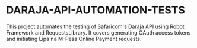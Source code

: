 # DARAJA-API-AUTOMATION-TESTS
This project automates the testing of Safaricom's Daraja API using Robot Framework and RequestsLibrary. It covers generating OAuth access tokens and initiating Lipa na M-Pesa Online Payment requests.
